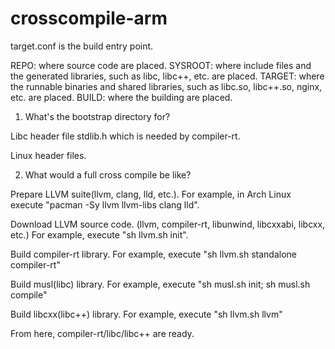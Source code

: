 # crosscompile-arm

target.conf is the build entry point.

REPO: where source code are placed.
SYSROOT: where include files and the generated libraries,
	such as libc, libc++, etc. are placed.
TARGET: where the runnable binaries and shared libraries,
	such as libc.so, libc++.so, nginx, etc. are placed.
BUILD: where the building are placed. 


1. What's the bootstrap directory for?

Libc header file stdlib.h which is needed by compiler-rt.

Linux header files.

2. What would a full cross compile be like?

Prepare LLVM suite(llvm, clang, lld, etc.).
For example, in Arch Linux execute "pacman -Sy llvm llvm-libs clang lld".

Download LLVM source code. (llvm, compiler-rt, libunwind, libcxxabi, libcxx, etc.)
For example, execute "sh llvm.sh init".

Build compiler-rt library.
For example, execute "sh llvm.sh standalone compiler-rt"

Build musl(libc) library.
For example, execute "sh musl.sh init; sh musl.sh compile"

Build libcxx(libc++) library.
For example, execute "sh llvm.sh llvm"

From here, compiler-rt/libc/libc++ are ready.

